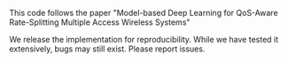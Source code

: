 This code follows the paper "Model-based Deep Learning for QoS-Aware Rate-Splitting Multiple Access Wireless Systems"

We release the implementation for reproducibility. While we have tested it extensively, bugs may still exist. Please report issues.
